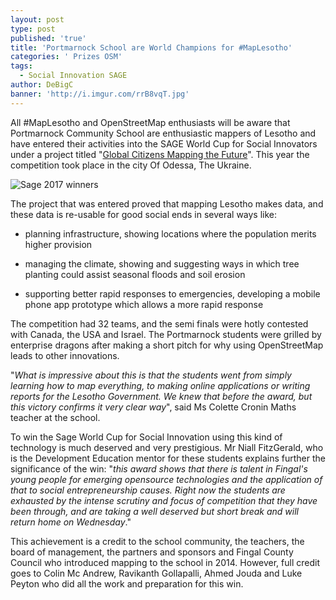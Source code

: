 ```yaml
---
layout: post
type: post
published: 'true'
title: 'Portmarnock School are World Champions for #MapLesotho'
categories: ' Prizes OSM'
tags:
  - Social Innovation SAGE
author: DeBigC
banner: 'http://i.imgur.com/rrB8vqT.jpg'
---
```

All #MapLesotho and OpenStreetMap enthusiasts will be aware that Portmarnock Community School are enthusiastic mappers of Lesotho and have entered their activities  into the SAGE World Cup for Social Innovators under a project titled "[Global Citizens Mapping the Future](https://twitter.com/globalcitmtf?lang=en)". This year the competition took place in the city Of Odessa, The Ukraine.

![Sage 2017 winners](http://i.imgur.com/rrB8vqT.jpg)

The project that was entered proved that mapping Lesotho makes data, and these data is re-usable for good social ends in several ways like: 
- planning infrastructure, showing locations where the population merits higher provision

- managing the climate, showing and suggesting ways in which tree planting could assist seasonal floods and soil erosion

- supporting better rapid responses to emergencies, developing a mobile phone app prototype which allows a more rapid response 

The competition had 32 teams, and the semi finals were hotly contested with Canada, the USA and Israel. The Portmarnock students were grilled by enterprise dragons  after making a short pitch for why using OpenStreetMap leads to other innovations.

"*What is impressive about this is that the students went from simply learning how to map everything, to making online applications or writing reports for the Lesotho Government. We knew that before the award, but this victory confirms it very clear way*", said Ms Colette Cronin Maths teacher at the school.

To win the Sage World Cup for Social Innovation using this kind of technology is much deserved and very prestigious. Mr Niall FitzGerald, who is the Development Education mentor for these students explains further the significance of the win: "*this award shows that there is talent in Fingal's young people for emerging opensource technologies and the application of that to social entrepreneurship causes. Right now the students are exhausted by the intense scrutiny and focus of competition that they have been through, and are taking a well deserved but short break and will return home on Wednesday*."

This achievement is a credit to the school community, the teachers, the board of management, the partners and sponsors and Fingal County Council who introduced mapping to the school in 2014. However, full credit goes to Colin Mc Andrew, Ravikanth Gollapalli, Ahmed Jouda and Luke Peyton who did all the work and preparation for this win. 












